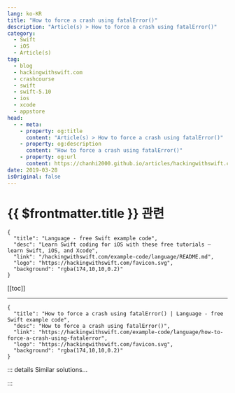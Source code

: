 ```yaml
---
lang: ko-KR
title: "How to force a crash using fatalError()"
description: "Article(s) > How to force a crash using fatalError()"
category:
  - Swift
  - iOS
  - Article(s)
tag: 
  - blog
  - hackingwithswift.com
  - crashcourse
  - swift
  - swift-5.10
  - ios
  - xcode
  - appstore
head:
  - - meta:
    - property: og:title
      content: "Article(s) > How to force a crash using fatalError()"
    - property: og:description
      content: "How to force a crash using fatalError()"
    - property: og:url
      content: https://chanhi2000.github.io/articles/hackingwithswift.com/example-code/language/how-to-force-a-crash-using-fatalerror.html
date: 2019-03-28
isOriginal: false
---
```


# {{ $frontmatter.title }} 관련

```component VPCard
{
  "title": "Language - free Swift example code",
  "desc": "Learn Swift coding for iOS with these free tutorials – learn Swift, iOS, and Xcode",
  "link": "/hackingwithswift.com/example-code/language/README.md",
  "logo": "https://hackingwithswift.com/favicon.svg",
  "background": "rgba(174,10,10,0.2)"
}
```

[[toc]]

---

```component VPCard
{
  "title": "How to force a crash using fatalError() | Language - free Swift example code",
  "desc": "How to force a crash using fatalError()",
  "link": "https://hackingwithswift.com/example-code/language/how-to-force-a-crash-using-fatalerror",
  "logo": "https://hackingwithswift.com/favicon.svg",
  "background": "rgba(174,10,10,0.2)"
}
```

<!-- TODO: 작성 -->

<!-- 
Swift has a built-in function called `fatalError()`, which forces your application to crash. This might sound useful, but bear with me – this is an indispensable function for anyone serious about writing good Swift.

The `fatalError()` function has a special return type called `Never`, which Swift understands as meaning execution will never continue after this function has been called. As a result, you can use `fatalError()` in methods that return a value but you have nothing sensible to return.

For example, the `cellForRowAt` method must return a `UITableViewCell`, but what happens if you dequeue a reusable cell and try to conditionally typecast it to your custom cell type, only for that to fail? 

Normally you might try to return an empty, unconfigured cell, but that doesn’t really make much sense – if you got a bad cell back you have a bug, and trying to limp along will just cause issues.

Fortunately, `fatalError()` can fix that: if your typecast fails you can call `fatalError()` with a message explaining what happened, and if the typecast fails your app will terminate.

```swift
override func tableView(_ tableView: UITableView, cellForRowAt indexPath: IndexPath) -> UITableViewCell {
    guard let cell = tableView.dequeueReusableCell(withIdentifier: "Cell", for: indexPath) as? MyCustomCell else {
        fatalError("Failed to load a MyCustomCell from the table.")
    }

    return cell
}
```

Obviously you never want that code to get hit in production, but using `fatalError()` helps stop that from happening – you will now get a very obvious problem in development if things aren’t going well.

-->

::: details Similar solutions…

<!--
/example-code/language/how-to-force-your-program-to-crash-with-assert">How to force your program to crash with assert() 
/quick-start/swiftui/how-to-force-one-gesture-to-recognize-before-another-using-highprioritygesture">How to force one gesture to recognize before another using highPriorityGesture() 
/example-code/uikit/how-to-force-a-uiview-to-redraw-setneedsdisplay">How to force a UIView to redraw: setNeedsDisplay() 
/quick-start/swiftui/how-to-force-views-to-one-side-inside-a-stack-using-spacer">How to force views to one side inside a stack using Spacer 
/example-code/language/when-is-it-safe-to-force-unwrap-optionals">When is it safe to force unwrap optionals?</a>
-->

:::

